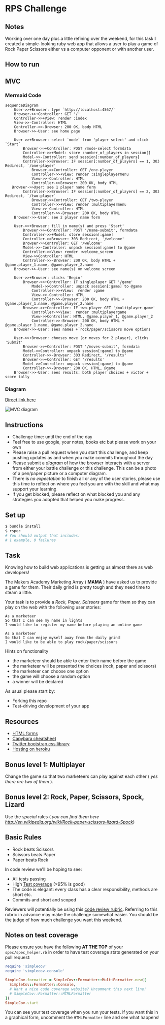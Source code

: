 # RPS Challenge

## Notes

Working over one day plus a little refining over the weekend, for this task I created a simple-looking ruby web app that allows a user to play a game of Rock Paper Scissors either vs a computer opponent or with another user.

## How to run


## MVC

### Mermaid Code

```
sequenceDiagram
    User->>+Browser: type `http://localhost:4567/`
    Browser->>+Controller: GET '/'
    Controller->>+View: render :index
    View->>-Controller: HTML
    Controller->>-Browser: 200 OK, body HTML
    Browser->>-User: see home page

    User->>+Browser: select `mode` from 'player select' and click `Start`
        Browser->>+Controller: POST /mode-select formdata
        Controller->>+Model: store :number_of_players in session[]
        Model->>-Controller: send session[:number_of_players]
        Controller->>Browser: IF session[:number_of_players] == 1, 303 Redirect, `/one-player'
            Browser->>Controller: GET /one-player
            Controller->>+View: render :singleplayermenu
            View->>-Controller: HTML
            Controller->>Browser: 200 OK, body HTML
   Browser->>User: see 1 player name form
        Controller->>Browser: IF session[:number_of_players] == 2, 303 Redirect, `/two-player`
            Browser->>Controller: GET /two-player
            Controller->>+View: render :multiplayermenu
            View->>-Controller: HTML
            Controller->>-Browser: 200 OK, body HTML
    Browser->>-User: see 2 player name form

    User->>+Browser: fill in name(s) and press 'Start'
        Browser->>+Controller: POST '/name-submit', formdata
        Controller->>+Model: store session[:game]
        Controller->>Browser: 303 Redirect, '/welcome'
        Browser->>Controller: GET '/welcome'
        Model->>-Controller: unpack session[:game] to @game
        Controller->>View: render :welcome_screen
        View->>Controller: HTML
        Controller->>-Browser: 200 OK, body HTML + @game.player_1.name, @game.player_2.name
    Browser->>-User: see name(s) on welcome screen

    User->>+Browser: clicks 'Begin'
        Browser->>+Controller: IF singleplayer GET '/game'
            Model->>Controller: unpack session[:game] to @game
            Controller->>+View:  render :game
            View->>-Controller: HTML
            Controller->>-Browser: 200 OK, body HTML + @game.player_1.name, @game.player_2.name
        Browser->>+Controller: IF two-player GET '/mulitplayer-game'
            Controller->>View:  render :multiplayergame
            View->>Controller: HTML, @game.player_1, @game.player_2
            Controller->>-Browser: 200 OK, body HTML + @game.player_1.name, @game.player_2.name
    Browser->>-User: sees names + rock/paper/scissors move options

    User->>+Browser: chooses move (or moves for 2 player), clicks 'Submit'
        Browser->>+Controller: POST '/moves-submit', formdata
        Model->>Controller: unpack session[:game] to @game
        Controller->>-Browser: 303 Redirect, '/results'
        Browser->>+Controller: GET '/results'
        Model->>Controller: unpack session[:game] to @game
        Controller->>-Browser: 200 OK, HTML, @game
    Browser->>-User: sees results: both player choices + victor + score tally

```

### Diagram

[Direct link here](https://github.com/Aroax/rps-challenge-apprenticeships/blob/master/docs/RPS_MVC_diagram.jpg)

![MVC diagram](https://github.com/Aroax/rps-challenge-apprenticeships/blob/master/docs/RPS_MVC_diagram.jpg)


## Instructions

* Challenge time: until the end of the day
* Feel free to use google, your notes, books etc but please work on your own
* Please raise a pull request when you start this challenge, and keep pushing updates as and when you make commits throughout the day
* Please submit a _diagram_ of how the browser interacts with a server from either your battle challenge or this challenge. This can be a photo of a pen/paper picture or a computer diagram.
* There is _no expectation_ to finish all or any of the user stories, please use this time to reflect on where you feel you are with the skill and what may support your learning.
* If you get blocked, please reflect on what blocked you and any strategies you adopted that helped you make progress.

## Set up

```bash
$ bundle install
$ rspec
# You should output that includes:
# 1 example, 0 failures
```

## Task

Knowing how to build web applications is getting us almost there as web developers!

The Makers Academy Marketing Array ( **MAMA** ) have asked us to provide a game for them. Their daily grind is pretty tough and they need time to steam a little.

Your task is to provide a _Rock, Paper, Scissors_ game for them so they can play on the web with the following user stories:

```
As a marketeer
So that I can see my name in lights
I would like to register my name before playing an online game

As a marketeer
So that I can enjoy myself away from the daily grind
I would like to be able to play rock/paper/scissors
```

Hints on functionality

- the marketeer should be able to enter their name before the game
- the marketeer will be presented the choices (rock, paper and scissors)
- the marketeer can choose one option
- the game will choose a random option
- a winner will be declared

As usual please start by:

* Forking this repo
* Test-driving development of your app

## Resources

* [HTML forms](https://www.w3schools.com/html/html_forms.asp)
* [Capybara cheatsheet](https://devhints.io/capybara)
* [Twitter bootstrap css library](https://getbootstrap.com/)
* [Hosting on heroku](https://heroku.com)

## Bonus level 1: Multiplayer

Change the game so that two marketeers can play against each other ( _yes there are two of them_ ).

## Bonus level 2: Rock, Paper, Scissors, Spock, Lizard

Use the _special_ rules ( _you can find them here http://en.wikipedia.org/wiki/Rock-paper-scissors-lizard-Spock_)

## Basic Rules

- Rock beats Scissors
- Scissors beats Paper
- Paper beats Rock

In code review we'll be hoping to see:

* All tests passing
* High [Test coverage](https://github.com/makersacademy/course/blob/master/pills/test_coverage.md) (>95% is good)
* The code is elegant: every class has a clear responsibility, methods are short etc.
* Commits and short and scoped

Reviewers will potentially be using this [code review rubric](docs/review.md).  Referring to this rubric in advance may make the challenge somewhat easier.  You should be the judge of how much challenge you want this weekend.

## Notes on test coverage

Please ensure you have the following **AT THE TOP** of your `spec/spec_helper.rb` in order to have test coverage stats generated on your pull request:

```ruby
require 'simplecov'
require 'simplecov-console'

SimpleCov.formatter = SimpleCov::Formatter::MultiFormatter.new([
  SimpleCov::Formatter::Console,
  # Want a nice code coverage website? Uncomment this next line!
  # SimpleCov::Formatter::HTMLFormatter
])
SimpleCov.start
```

You can see your test coverage when you run your tests. If you want this in a graphical form, uncomment the `HTMLFormatter` line and see what happens!
